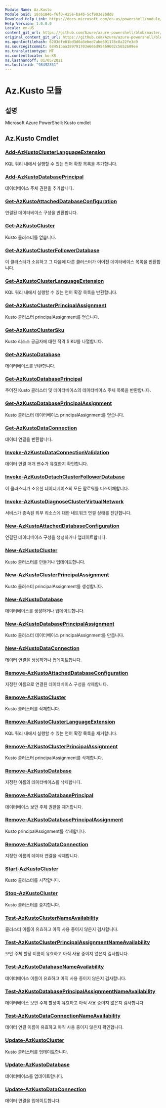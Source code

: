 ```yaml
---
Module Name: Az.Kusto
Module Guid: 18c61846-f6f0-425e-ba4b-5cf903e2bdd8
Download Help Link: https://docs.microsoft.com/en-us/powershell/module/az.kusto
Help Version: 1.0.0.0
Locale: en-US
content_git_url: https://github.com/Azure/azure-powershell/blob/master/src/Kusto/help/Az.Kusto.md
original_content_git_url: https://github.com/Azure/azure-powershell/blob/master/src/Kusto/help/Az.Kusto.md
ms.openlocfilehash: 6203dfe01bd3d0a3ebed7abe691178c8a22fe3d0
ms.sourcegitcommit: 68451baa389791703e666d95469602c5652609ee
ms.translationtype: MT
ms.contentlocale: ko-KR
ms.lasthandoff: 01/05/2021
ms.locfileid: "98492851"
---
```

# Az.Kusto 모듈
## 설명
Microsoft Azure PowerShell: Kusto cmdlet

## Az.Kusto Cmdlet
### [Add-AzKustoClusterLanguageExtension](Add-AzKustoClusterLanguageExtension.md)
KQL 쿼리 내에서 실행할 수 있는 언어 확장 목록을 추가합니다.

### [Add-AzKustoDatabasePrincipal](Add-AzKustoDatabasePrincipal.md)
데이터베이스 주체 권한을 추가합니다.

### [Get-AzKustoAttachedDatabaseConfiguration](Get-AzKustoAttachedDatabaseConfiguration.md)
연결된 데이터베이스 구성을 반환합니다.

### [Get-AzKustoCluster](Get-AzKustoCluster.md)
Kusto 클러스터를 얻습니다.

### [Get-AzKustoClusterFollowerDatabase](Get-AzKustoClusterFollowerDatabase.md)
이 클러스터가 소유하고 그 다음에 다른 클러스터가 이어진 데이터베이스 목록을 반환합니다.

### [Get-AzKustoClusterLanguageExtension](Get-AzKustoClusterLanguageExtension.md)
KQL 쿼리 내에서 실행할 수 있는 언어 확장 목록을 반환합니다.

### [Get-AzKustoClusterPrincipalAssignment](Get-AzKustoClusterPrincipalAssignment.md)
Kusto 클러스터 principalAssignment를 얻습니다.

### [Get-AzKustoClusterSku](Get-AzKustoClusterSku.md)
Kusto 리소스 공급자에 대한 적격 S KU를 나열합니다.

### [Get-AzKustoDatabase](Get-AzKustoDatabase.md)
데이터베이스를 반환합니다.

### [Get-AzKustoDatabasePrincipal](Get-AzKustoDatabasePrincipal.md)
주어진 Kusto 클러스터 및 데이터베이스의 데이터베이스 주체 목록을 반환합니다.

### [Get-AzKustoDatabasePrincipalAssignment](Get-AzKustoDatabasePrincipalAssignment.md)
Kusto 클러스터 데이터베이스 principalAssignment를 얻습니다.

### [Get-AzKustoDataConnection](Get-AzKustoDataConnection.md)
데이터 연결을 반환합니다.

### [Invoke-AzKustoDataConnectionValidation](Invoke-AzKustoDataConnectionValidation.md)
데이터 연결 매개 변수가 유효한지 확인합니다.

### [Invoke-AzKustoDetachClusterFollowerDatabase](Invoke-AzKustoDetachClusterFollowerDatabase.md)
이 클러스터가 소유한 데이터베이스의 모든 팔로워를 디스어체합니다.

### [Invoke-AzKustoDiagnoseClusterVirtualNetwork](Invoke-AzKustoDiagnoseClusterVirtualNetwork.md)
서비스가 종속된 외부 리소스에 대한 네트워크 연결 상태를 진단합니다.

### [New-AzKustoAttachedDatabaseConfiguration](New-AzKustoAttachedDatabaseConfiguration.md)
연결된 데이터베이스 구성을 생성하거나 업데이트합니다.

### [New-AzKustoCluster](New-AzKustoCluster.md)
Kusto 클러스터를 만들거나 업데이트합니다.

### [New-AzKustoClusterPrincipalAssignment](New-AzKustoClusterPrincipalAssignment.md)
Kusto 클러스터 principalAssignment를 생성합니다.

### [New-AzKustoDatabase](New-AzKustoDatabase.md)
데이터베이스를 생성하거나 업데이트합니다.

### [New-AzKustoDatabasePrincipalAssignment](New-AzKustoDatabasePrincipalAssignment.md)
Kusto 클러스터 데이터베이스 principalAssignment를 만듭니다.

### [New-AzKustoDataConnection](New-AzKustoDataConnection.md)
데이터 연결을 생성하거나 업데이트합니다.

### [Remove-AzKustoAttachedDatabaseConfiguration](Remove-AzKustoAttachedDatabaseConfiguration.md)
지정한 이름으로 연결된 데이터베이스 구성을 삭제합니다.

### [Remove-AzKustoCluster](Remove-AzKustoCluster.md)
Kusto 클러스터를 삭제합니다.

### [Remove-AzKustoClusterLanguageExtension](Remove-AzKustoClusterLanguageExtension.md)
KQL 쿼리 내에서 실행할 수 있는 언어 확장 목록을 제거합니다.

### [Remove-AzKustoClusterPrincipalAssignment](Remove-AzKustoClusterPrincipalAssignment.md)
Kusto 클러스터 principalAssignment를 삭제합니다.

### [Remove-AzKustoDatabase](Remove-AzKustoDatabase.md)
지정한 이름의 데이터베이스를 삭제합니다.

### [Remove-AzKustoDatabasePrincipal](Remove-AzKustoDatabasePrincipal.md)
데이터베이스 보안 주체 권한을 제거합니다.

### [Remove-AzKustoDatabasePrincipalAssignment](Remove-AzKustoDatabasePrincipalAssignment.md)
Kusto principalAssignment를 삭제합니다.

### [Remove-AzKustoDataConnection](Remove-AzKustoDataConnection.md)
지정한 이름의 데이터 연결을 삭제합니다.

### [Start-AzKustoCluster](Start-AzKustoCluster.md)
Kusto 클러스터를 시작합니다.

### [Stop-AzKustoCluster](Stop-AzKustoCluster.md)
Kusto 클러스터를 중지합니다.

### [Test-AzKustoClusterNameAvailability](Test-AzKustoClusterNameAvailability.md)
클러스터 이름이 유효하고 아직 사용 중이지 않은지 검사합니다.

### [Test-AzKustoClusterPrincipalAssignmentNameAvailability](Test-AzKustoClusterPrincipalAssignmentNameAvailability.md)
보안 주체 할당 이름이 유효하고 아직 사용 중이지 않은지 검사합니다.

### [Test-AzKustoDatabaseNameAvailability](Test-AzKustoDatabaseNameAvailability.md)
데이터베이스 이름이 유효하고 아직 사용 중이지 않은지 검사합니다.

### [Test-AzKustoDatabasePrincipalAssignmentNameAvailability](Test-AzKustoDatabasePrincipalAssignmentNameAvailability.md)
데이터베이스 보안 주체 할당이 유효하고 아직 사용 중이지 않은지 검사합니다.

### [Test-AzKustoDataConnectionNameAvailability](Test-AzKustoDataConnectionNameAvailability.md)
데이터 연결 이름이 유효하고 아직 사용 중이지 않은지 확인합니다.

### [Update-AzKustoCluster](Update-AzKustoCluster.md)
Kusto 클러스터를 업데이트합니다.

### [Update-AzKustoDatabase](Update-AzKustoDatabase.md)
데이터베이스를 업데이트합니다.

### [Update-AzKustoDataConnection](Update-AzKustoDataConnection.md)
데이터 연결을 업데이트합니다.

